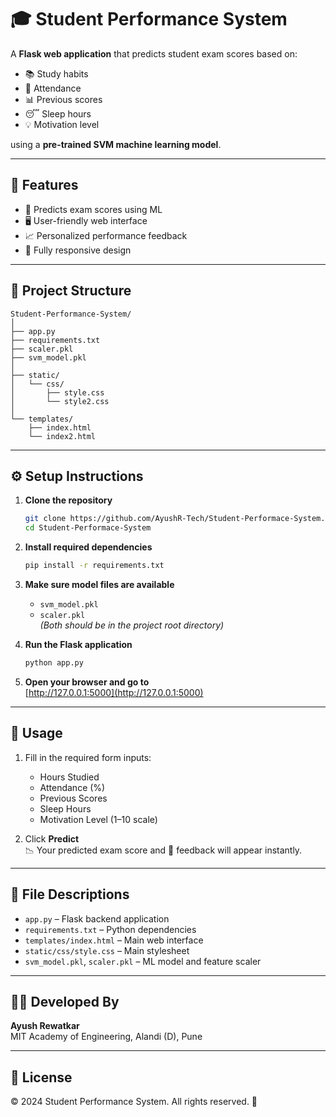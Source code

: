 # 🎓 Student Performance System

A **Flask web application** that predicts student exam scores based on:
- 📚 Study habits  
- 📅 Attendance  
- 📊 Previous scores  
- 😴 Sleep hours  
- 💡 Motivation level  

using a **pre-trained SVM machine learning model**.

---

## 🚀 Features

- 🎯 Predicts exam scores using ML
- 🖥️ User-friendly web interface
- 📈 Personalized performance feedback
- 📱 Fully responsive design

---

## 📁 Project Structure

```
Student-Performance-System/
│
├── app.py
├── requirements.txt
├── scaler.pkl
├── svm_model.pkl
│
├── static/
│   └── css/
│       ├── style.css
│       └── style2.css
│
└── templates/
    ├── index.html
    └── index2.html
```

---

## ⚙️ Setup Instructions

1. **Clone the repository**  
   ```bash
   git clone https://github.com/AyushR-Tech/Student-Performace-System.git
   cd Student-Performace-System
   ```

2. **Install required dependencies**  
   ```bash
   pip install -r requirements.txt
   ```

3. **Make sure model files are available**  
   - `svm_model.pkl`
   - `scaler.pkl`  
   *(Both should be in the project root directory)*

4. **Run the Flask application**  
   ```bash
   python app.py
   ```

5. **Open your browser and go to**  
   [http://127.0.0.1:5000](http://127.0.0.1:5000)

---

## 🧠 Usage

1. Fill in the required form inputs:
   - Hours Studied
   - Attendance (%)
   - Previous Scores
   - Sleep Hours
   - Motivation Level (1–10 scale)

2. Click **Predict**  
   📉 Your predicted exam score and 📢 feedback will appear instantly.

---

## 📄 File Descriptions

- `app.py` – Flask backend application
- `requirements.txt` – Python dependencies
- `templates/index.html` – Main web interface
- `static/css/style.css` – Main stylesheet
- `svm_model.pkl`, `scaler.pkl` – ML model and feature scaler

---

## 👨‍💻 Developed By

**Ayush Rewatkar**  
MIT Academy of Engineering, Alandi (D), Pune

---

## 📜 License

© 2024 Student Performance System. All rights reserved. 🚀
